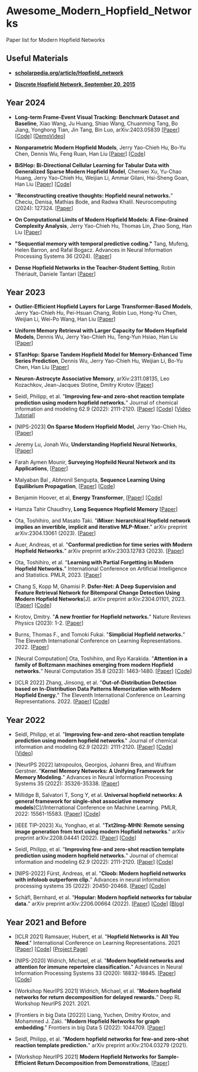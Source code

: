 # Awesome_Modern_Hopfield_Networks
Paper list for Modern Hopfield Networks 


## Useful Materials 

* [**scholarpedia.org/article/Hopfield_network**](http://scholarpedia.org/article/Hopfield_network)

* [**Discrete Hopfield Network, September 20, 2015**](http://neupy.com/2015/09/20/discrete_hopfield_network.html) 





## Year 2024 


* **Long-term Frame-Event Visual Tracking: Benchmark Dataset and Baseline**,
  Xiao Wang, Ju Huang, Shiao Wang, Chuanming Tang, Bo Jiang, Yonghong Tian, Jin Tang, Bin Luo,
  arXiv:2403.05839
  [[Paper](https://arxiv.org/pdf/2403.05839.pdf)]
  [[Code](https://github.com/Event-AHU/FELT_SOT_Benchmark)]
  [[DemoVideo](https://youtu.be/6zxiBHTqOhE?si=6ARRGFdBLSxyp3G8)]

* **Nonparametric Modern Hopfield Models**,
  Jerry Yao-Chieh Hu, Bo-Yu Chen, Dennis Wu, Feng Ruan, Han Liu
  [[Paper](https://arxiv.org/abs/2404.03900)]
  [[Code](https://github.com/MAGICS-LAB/NonparametricHopfield)] 

* **BiSHop: Bi-Directional Cellular Learning for Tabular Data with Generalized Sparse Modern Hopfield Model**,
  Chenwei Xu, Yu-Chao Huang, Jerry Yao-Chieh Hu, Weijian Li, Ammar Gilani, Hsi-Sheng Goan, Han Liu
  [[Paper](https://arxiv.org/abs/2404.03830)]
  [[Code](https://github.com/MAGICS-LAB/BiSHop)] 

* "**Reconstructing creative thoughts: Hopfield neural networks.**" Checiu, Denisa, Mathias Bode, and Radwa Khalil.  Neurocomputing (2024): 127324.
  [[Paper](https://www.sciencedirect.com/science/article/pii/S092523122400095X)]

* **On Computational Limits of Modern Hopfield Models: A Fine-Grained Complexity Analysis**, Jerry Yao-Chieh Hu, Thomas Lin, Zhao Song, Han Liu
  [[Paper](https://arxiv.org/abs/2402.04520)]

* **"Sequential memory with temporal predictive coding."** Tang, Mufeng, Helen Barron, and Rafal Bogacz. Advances in Neural Information Processing Systems 36 (2024).
  [[Paper](https://proceedings.neurips.cc/paper_files/paper/2023/hash/8a8b9c7f979e8819a7986b3ef825c08a-Abstract-Conference.html)]

* **Dense Hopfield Networks in the Teacher-Student Setting**, Robin Thériault, Daniele Tantari
  [[Paper](https://arxiv.org/abs/2401.04191)]




## Year 2023 


* **Outlier-Efficient Hopfield Layers for Large Transformer-Based Models**,
  Jerry Yao-Chieh Hu, Pei-Hsuan Chang, Robin Luo, Hong-Yu Chen, Weijian Li, Wei-Po Wang, Han Liu
  [[Paper](https://arxiv.org/abs/2404.03828)]

* **Uniform Memory Retrieval with Larger Capacity for Modern Hopfield Models**,
  Dennis Wu, Jerry Yao-Chieh Hu, Teng-Yun Hsiao, Han Liu
  [[Paper](https://arxiv.org/abs/2404.03827)] 

* **STanHop: Sparse Tandem Hopfield Model for Memory-Enhanced Time Series Prediction**,
  Dennis Wu, Jerry Yao-Chieh Hu, Weijian Li, Bo-Yu Chen, Han Liu
  [[Paper](https://arxiv.org/abs/2312.17346)] 

* **Neuron-Astrocyte Associative Memory**, arXiv:2311.08135, 
  Leo Kozachkov, Jean-Jacques Slotine, Dmitry Krotov
  [[Paper](https://arxiv.org/abs/2311.08135)] 

* Seidl, Philipp, et al. "**Improving few-and zero-shot reaction template prediction using modern hopfield networks.**" Journal of chemical information and modeling 62.9 (2022): 2111-2120.
  [[Paper](https://pubs.acs.org/doi/full/10.1021/acs.jcim.1c01065)]
  [[Code](https://github.com/ml-jku/mhn-react)]
  [[Video Tutorial](https://www.youtube.com/watch?v=xv3blKfpPww&ab_channel=ValenceLabs)]
  
* [NIPS-2023] **On Sparse Modern Hopfield Model**, Jerry Yao-Chieh Hu,
[[Paper](https://arxiv.org/abs/2309.12673)] 

* Jeremy Lu, Jonah Wu, **Understanding Hopfield Neural Networks**, [[Paper](https://jeremylu43.github.io/images/AMATH383%20-Final%20Paper.pdf)]

* Farah Aymen Mounir, **Surveying Hopfeild Neural Network and its Applications**, [[Paper](https://www.researchgate.net/profile/Farah-Aymen-3/publication/373844541_Surveying_Hopfeild_Neural_Network_and_its_Applications/links/650055b125ee6b7564e6a553/Surveying-Hopfeild-Neural-Network-and-its-Applications.pdf)] 

* Malyaban Bal , Abhronil Sengupta, **Sequence Learning Using Equilibrium Propagation**,
[[Paper](https://arxiv.org/pdf/2209.09626.pdf)] [[Code](https://github.com/NeuroCompLab-psu/EqProp-SeqLearning)] 

* Benjamin Hoover, et al, **Energy Transformer**,
[[Paper](https://arxiv.org/pdf/2302.07253.pdf)]
[[Code](https://github.com/bhoov/energy-transformer-jax)]

* Hamza Tahir Chaudhry, **Long Sequence Hopfield Memory** 
[[Paper](https://arxiv.org/abs/2306.04532)] 
  
* Ota, Toshihiro, and Masato Taki. "**iMixer: hierarchical Hopfield network implies an invertible, implicit and iterative MLP-Mixer.**" arXiv preprint arXiv:2304.13061 (2023).
[[Paper](https://arxiv.org/pdf/2304.13061.pdf)] 

* Auer, Andreas, et al. "**Conformal prediction for time series with Modern Hopfield Networks.**" arXiv preprint arXiv:2303.12783 (2023).
[[Paper](https://arxiv.org/pdf/2303.12783.pdf)]

* Ota, Toshihiro, et al. "**Learning with Partial Forgetting in Modern Hopfield Networks.**" International Conference on Artificial Intelligence and Statistics. PMLR, 2023.
[[Paper](https://proceedings.mlr.press/v206/ota23a/ota23a.pdf)]

* Chang S, Kopp M, Ghamisi P. **Dsfer-Net: A Deep Supervision and Feature Retrieval Network for Bitemporal Change Detection Using Modern Hopfield Networks**[J]. arXiv preprint arXiv:2304.01101, 2023.
[[Paper](https://arxiv.org/abs/2304.01101)] [[Code](https://github.com/ShizhenChang/Dsfer-Net)]

* Krotov, Dmitry. "**A new frontier for Hopfield networks.**" Nature Reviews Physics (2023): 1-2.
[[Paper](https://www.nature.com/articles/s42254-023-00595-y)]

* Burns, Thomas F., and Tomoki Fukai. "**Simplicial Hopfield networks.**" The Eleventh International Conference on Learning Representations. 2022.
[[Paper](https://arxiv.org/abs/2305.05179)]

* [Neural Computation] Ota, Toshihiro, and Ryo Karakida. "**Attention in a family of Boltzmann machines emerging from modern Hopfield networks.**" Neural Computation 35.8 (2023): 1463-1480.
[[Paper](https://arxiv.org/pdf/2212.04692.pdf)] [[Code](https://github.com/Toshihiro-Ota/AttnBM)]

* [ICLR 2022] Zhang, Jinsong, et al. "**Out-of-Distribution Detection based on In-Distribution Data Patterns Memorization with Modern Hopfield Energy.**" The Eleventh International Conference on Learning Representations. 2022. [[Paper](https://openreview.net/forum?id=KkazG4lgKL)] [[Code](https://github.com/zjs975584714/SHE)] 


## Year 2022 

* Seidl, Philipp, et al. "**Improving few-and zero-shot reaction template prediction using modern hopfield networks**." Journal of chemical information and modeling 62.9 (2022): 2111-2120.
  [[Paper](https://pubs.acs.org/doi/epdf/10.1021/acs.jcim.1c01065)]
  [[Code](https://github.com/ml-jku/mhn-react)]
  [[Video](https://youtu.be/xv3blKfpPww?si=NsnaoYOIgdKW_bYe)]

* [NeurIPS 2022] Iatropoulos, Georgios, Johanni Brea, and Wulfram Gerstner. "**Kernel Memory Networks: A Unifying Framework for Memory Modeling.**" Advances in Neural Information Processing Systems 35 (2022): 35326-35338. [[Paper](https://proceedings.neurips.cc/paper_files/paper/2022/file/e55d081280e79e714debf2902e18eb69-Paper-Conference.pdf)] 

* Millidge B, Salvatori T, Song Y, et al. **Universal hopfield networks: A general framework for single-shot associative memory models**[C]//International Conference on Machine Learning. PMLR, 2022: 15561-15583.
[[Paper](https://proceedings.mlr.press/v162/millidge22a.html)]
[[Code](https://github.com/BerenMillidge/Theory_Associative_Memory)] 

* [IEEE TIP-2023] Xu, Yonghao, et al. "**Txt2Img-MHN: Remote sensing image generation from text using modern Hopfield networks**." arXiv preprint arXiv:2208.04441 (2022). 
[[Paper](https://arxiv.org/abs/2208.04441)] [[Code](https://github.com/YonghaoXu/Txt2Img-MHN)]

* Seidl, Philipp, et al. "**Improving few-and zero-shot reaction template prediction using modern hopfield networks.**" Journal of chemical information and modeling 62.9 (2022): 2111-2120.
[[Paper](https://pubs.acs.org/doi/full/10.1021/acs.jcim.1c01065)] [[Code](http://github.com/ml-jku/mhn-react)]

* [NIPS-2022] Fürst, Andreas, et al. "**Cloob: Modern hopfield networks with infoloob outperform clip.**" Advances in neural information processing systems 35 (2022): 20450-20468.
[[Paper](https://proceedings.neurips.cc/paper_files/paper/2022/file/8078e76f913e31b8467e85b4c0f0d22b-Paper-Conference.pdf)] [[Code](https://github.com/ml-jku/cloob)]

* Schäfl, Bernhard, et al. "**Hopular: Modern hopfield networks for tabular data.**" arXiv preprint arXiv:2206.00664 (2022).
[[Paper](https://arxiv.org/abs/2206.00664)]
[[Code](https://github.com/ml-jku/hopular)]
[[Blog](https://ml-jku.github.io/hopular/)]



## Year 2021 and Before 
* [ICLR 2021] Ramsauer, Hubert, et al. "**Hopfield Networks is All You Need**." International Conference on Learning Representations. 2021
[[Paper](https://openreview.net/forum?id=tL89RnzIiCd)] [[Code](https://github.com/ml-jku/hopfield-layers)] [[Project Page](https://ml-jku.github.io/hopfield-layers/)]

* [NIPS-2020] Widrich, Michael, et al. "**Modern hopfield networks and attention for immune repertoire classification.**" Advances in Neural Information Processing Systems 33 (2020): 18832-18845.
[[Paper](https://proceedings.neurips.cc/paper_files/paper/2020/file/da4902cb0bc38210839714ebdcf0efc3-Paper.pdf)] [[Code](https://github.com/ml-jku/DeepRC)]

* [Workshop NeurIPS 2021] Widrich, Michael, et al. "**Modern hopfield networks for return decomposition for delayed rewards.**" Deep RL Workshop NeurIPS 2021. 2021.

* [Frontiers in big Data (2022)] Liang, Yuchen, Dmitry Krotov, and Mohammed J. Zaki. "**Modern Hopfield Networks for graph embedding**." Frontiers in big Data 5 (2022): 1044709. [[Paper](https://www.frontiersin.org/articles/10.3389/fdata.2022.1044709/full)]

* Seidl, Philipp, et al. "**Modern hopfield networks for few-and zero-shot reaction template prediction.**" arXiv preprint arXiv:2104.03279 (2021).

* [Workshop NeurIPS 2021] **Modern Hopfield Networks for Sample-Efficient Return Decomposition from Demonstrations**, [[Paper](https://offline-rl-neurips.github.io/2021/pdf/15.pdf)] 








